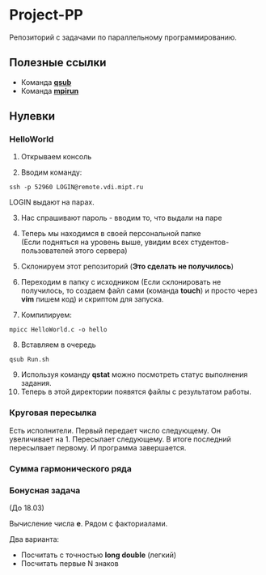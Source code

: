 # Project-PP

Репозиторий с задачами по параллельному программированию.

## Полезные ссылки

* Команда [**qsub**](http://cluster2.inm.ras.ru/info/torque/)
* Команда [**mpirun**](http://www.ccas.ru/mmes/educat/lab04k/01/mpirun.html)

## Нулевки

### HelloWorld

1. Открываем консоль

2. Вводим команду:

```
ssh -p 52960 LOGIN@remote.vdi.mipt.ru
```

LOGIN выдают на парах.   

3. Нас спрашивают пароль - вводим то, что выдали на паре   

4. Теперь мы находимся в своей персональной папке   
(Если подняться на уровень выше, увидим всех студентов-пользователей этого сервера)   

5. Склонируем этот репозиторий (**Это сделать не получилось**)

6. Переходим в папку с исходником (Если склонировать не получилось, то создаем файл сами (команда **touch**) и просто через **vim** пишем код) и скриптом для запуска.

7. Компилируем:

```
mpicc HelloWorld.c -o hello
```

8. Вставляем в очередь
```
qsub Run.sh
```
9. Используя команду **qstat** можно посмотреть статус выполнения задания.
10. Теперь в этой директории появятся файлы с результатом работы.

### Круговая пересылка

Есть исполнители.
Первый передает число следующему. Он увеличивает на 1. Пересылает следующему.
В итоге последний пересылвает первому. И программа завершается.

### Сумма гармонического ряда

### Бонусная задача

(До 18.03)

Вычисление числа **e**. Рядом с факториалами.

Два варианта:

* Посчитать с точностью **long double** (легкий)
* Посчитать первые N знаков
